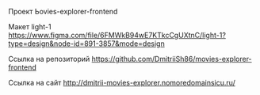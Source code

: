 Проект Ьovies-explorer-frontend

Макет light-1 https://www.figma.com/file/6FMWkB94wE7KTkcCgUXtnC/light-1?type=design&node-id=891-3857&mode=design


Ссылка на репозиторий https://github.com/DmitriiSh86/movies-explorer-frontend


Ссылка на сайт http://dmitrii-movies-explorer.nomoredomainsicu.ru/
